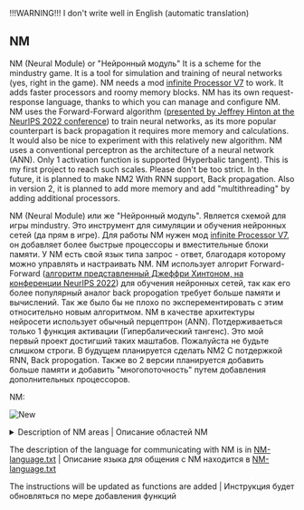 !!!WARNING!!! 
I don't write well in English (automatic translation)


## NM

NM (Neural Module) or "Нейронный модуль"
It is a scheme for the mindustry game.
It is a tool for simulation and training of neural networks (yes, right in the game).
NM needs a mod [infinite Processor V7](https://github.com/freezemandu/infinite-processor) to work. It adds faster processors and roomy memory blocks.
NM has its own request-response language, thanks to which you can manage and configure NM.
NM uses the Forward-Forward algorithm ([presented by Jeffrey Hinton at the NeurIPS 2022 conference](https://arxiv.org/abs/2212.13345))
to train neural networks, as its more popular counterpart is back propagation
it requires more memory and calculations. It would also be nice to experiment with this relatively new algorithm.
NM uses a conventional perceptron as the architecture of a neural network (ANN). Only 1 activation function is supported (Hyperbalic tangent).
This is my first project to reach such scales. Please don't be too strict.
In the future, it is planned to make NM2 With RNN support, Back propagation. Also in version 2, it is planned to add more memory and add "multithreading" by adding additional processors.

NM (Neural Module) или же "Нейронный модуль".
Является схемой для игры mindustry.
Это инструмент для симуляции и обучения нейронных сетей (да прям в игре).
Для работы NM нужен мод [infinite Processor V7](https://github.com/freezemandu/infinite-processor), он добавляет более быстрые процессоры и вместительные блоки памяти.
У NM есть свой язык типа запрос - ответ, благодаря которому можно управлять и настраивать NM.
NM использует алгорит Forward-Forward ([алгоритм представленный Джеффри Хинтоном, на конференции NeurIPS 2022](https://arxiv.org/abs/2212.13345))
для обучения нейронных сетей, так как его более популярный аналог back propogation
требует больше памяти и вычислений. Так же было бы не плохо по эксперементировать с этим относительно новым алгоритмом.
NM в качестве архитектуры нейросети использует обычный перцептрон (ANN). Потдерживаеться только 1 функция активации (Гипербалический тангенс).
Это мой первый проект достигший таких маштабов. Пожалуйста не будьте слишком строги.
В будущем планируется сделать NM2 С потдержкой RNN, Back propogation. Также во 2 версии планируется добавить больше памяти и добавить "многопоточность" путем добавления дополнительных процессоров.

NM:


![New](https://github.com/Zeleniykustik/NM/assets/126210243/1ff7ce06-c08f-4f2e-b321-7885306150fb)


<details>

<summary>Description of NM areas | Описание областей NM</summary>

| | EN | RU |
| --- | --- | --- |
| I | The memory block into which the request is entered | Блок памяти в который вводится запрос |
| O | A block of memory from which a massive response is usually output | Блок памяти из которого обычно выводится массивный ответ |
| NN | The array in which the neural network is stored | Массив в котором хранится нейронная сеть |
| DS | The array in which the Dataset is stored | Массив в котором хранится Датасет |
| NSc | This is a block for communicating with NS | Это блок для общения с NS |
| MLc | This is a block for communicating with ML | Это блок для общения с ML |
| NSr | This is NS RAM for neural network simulation | Это оперативная память NS для симуляции нейронных сетей |
| MLCB | This is the clipboard and RAM ML | Это буфер обмена и оперативная память ML |
| | | |
| T | The processor is a terminal that verifies the correctness of the request and automates the input of some variables for training | Процессор терминал, проверяющий правильность запроса и автоматизирующий ввод некоторых переменных для обучения |
| ML | The processor responsible for machine learning and working with data | Процессор отвечающий за машинное обучение и работу с данными |
| NS | The processor responsible for the simulation of neural networks  | Процессор отвечающий за симуляцию нейронных сетей |
</details>




The description of the language for communicating with NM is in [NM-language.txt](https://github.com/Zeleniykustik/NM/blob/main/NM-language.txt) |
Описание языка для общения с NM находится в [NM-language.txt](https://github.com/Zeleniykustik/NM/blob/main/NM-language.txt)

The instructions will be updated as functions are added |
Инструкция будет обновляться по мере добавления функций
